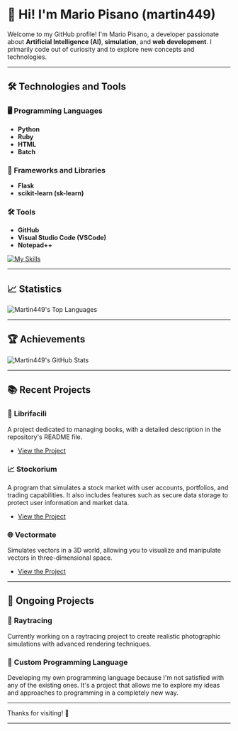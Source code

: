 # 👋 Hi! I'm Mario Pisano (martin449)

Welcome to my GitHub profile! I'm Mario Pisano, a developer passionate about **Artificial Intelligence (AI)**, **simulation**, and **web development**. I primarily code out of curiosity and to explore new concepts and technologies.

---

## 🛠️ Technologies and Tools

### 🖥️ Programming Languages
- **Python**
- **Ruby**
- **HTML**
- **Batch**

### 🔧 Frameworks and Libraries
- **Flask**
- **scikit-learn (sk-learn)**

### 🛠️ Tools
- **GitHub**
- **Visual Studio Code (VSCode)**
- **Notepad++**

[![My Skills](https://skillicons.dev/icons?i=python,ruby,html,css,github,vscode,notepad++)](https://skillicons.dev)

---

## 📈 Statistics


![Martin449's Top Languages](https://github-readme-stats.vercel.app/api/top-langs/?username=martino449&layout=compact&theme=radical)

---

## 🏆 Achievements

![Martin449's GitHub Stats](https://github-readme-stats.vercel.app/api?username=martino449&show_icons=true&hide_title=true&hide=prs&count_private=true&include_all_commits=true&theme=radical)



---

## 📚 Recent Projects

### 📖 **Librifacili**
A project dedicated to managing books, with a detailed description in the repository's README file.
- [View the Project](https://github.com/martino449/Librifacili/blob/main/README.md)

### 📈 **Stockorium**
A program that simulates a stock market with user accounts, portfolios, and trading capabilities. It also includes features such as secure data storage to protect user information and market data.
- [View the Project](https://github.com/martino449/Stockorium)

### 🌐 **Vectormate**
Simulates vectors in a 3D world, allowing you to visualize and manipulate vectors in three-dimensional space.
- [View the Project](https://github.com/martino449/Vectormate)

---

## 🚧 Ongoing Projects

### 🎨 **Raytracing**
Currently working on a raytracing project to create realistic photographic simulations with advanced rendering techniques.

### 🔧 **Custom Programming Language**
Developing my own programming language because I'm not satisfied with any of the existing ones. It's a project that allows me to explore my ideas and approaches to programming in a completely new way.

---

Thanks for visiting! 🚀

---




